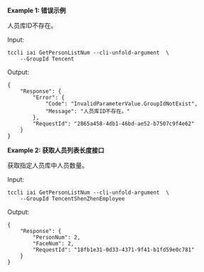 **Example 1: 错误示例**

人员库ID不存在。

Input: 

```
tccli iai GetPersonListNum --cli-unfold-argument  \
    --GroupId Tencent
```

Output: 
```
{
    "Response": {
        "Error": {
            "Code": "InvalidParameterValue.GroupIdNotExist",
            "Message": "人员库ID不存在。"
        },
        "RequestId": "2865a458-4db1-46bd-ae52-b7507c9f4e62"
    }
}
```

**Example 2: 获取人员列表长度接口**

获取指定人员库中人员数量。

Input: 

```
tccli iai GetPersonListNum --cli-unfold-argument  \
    --GroupId TencentShenZhenEmployee
```

Output: 
```
{
    "Response": {
        "PersonNum": 2,
        "FaceNum": 2,
        "RequestId": "18fb1e31-0d33-4371-9f41-b1fd59e0c781"
    }
}
```

